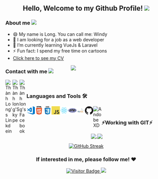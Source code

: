 <h2 align=center>  Hello, Welcome to my Github Profile! <img src="https://media.giphy.com/media/bcKmIWkUMCjVm/giphy.gif" width="100" /></h2>

### About me <img src="https://emojis.slackmojis.com/emojis/images/1588315024/8823/hyperkitty.gif?1588315024" width="32px"/>
- 😄 My name is Long. You can call me: Windy<br/>
- 🤔 I am looking for a job as a web developer<br/>
- 🌱 I’m currently learning VueJs & Laravel<br/> 
- ⚡ Fun fact: I spend my free time on cartoons<br/>
- [Click here to see my CV](https://nguyenthanhlong11.github.io/)
<p>
 <img align="right" src="https://raw.githubusercontent.com/nguyenthanhlong11/nguyenthanhlong11/master/Assets/programmer.gif" width="300px alt="programmergif">
</p>

### Contact with me <img src="https://raw.githubusercontent.com/nguyenthanhlong11/nguyenthanhlong11/master/Assets/handshake.gif" height="32px">
<a href="https://www.linkedin.com/in/thanh-long/">
  <img align="left" alt="Thành Long's Linkdein" width="22px" src="https://cdn.jsdelivr.net/npm/simple-icons@v3/icons/linkedin.svg" />
</a>
<a href="https://join.skype.com/invite/UwqRy00TIzKX">
  <img align="left" alt="Thành long'Skype" width="22px" src="http://simpleicon.com/wp-content/uploads/skype.png" />
</a>
<a href="https://www.facebook.com/thanh.long117/">
  <img align="left" alt="Thành long's Facebook" width="22px" src="https://cdn.jsdelivr.net/npm/simple-icons@v3/icons/facebook.svg" />
</a><br/>

### Languages and Tools 🛠
<a href="https://github.com/nguyenthanhlong11">
  <img align="left" alt="Visual Studio Code" width="26px"
  src="https://raw.githubusercontent.com/github/explore/80688e429a7d4ef2fca1e82350fe8e3517d3494d/topics/visual-studio-code/visual-studio-code.png" />
</a>
<a href="https://github.com/nguyenthanhlong11">
  <img align="left" alt="HTML5" width="26px"
   src="https://raw.githubusercontent.com/github/explore/80688e429a7d4ef2fca1e82350fe8e3517d3494d/topics/html/html.png" />
</a>
 
<a href="https://github.com/nguyenthanhlong11">
<img align="left" alt="CSS3" width="26px"
 src="https://raw.githubusercontent.com/github/explore/80688e429a7d4ef2fca1e82350fe8e3517d3494d/topics/css/css.png" />
</a>
 
<a href="https://github.com/nguyenthanhlong11">
  <img align="left" alt="JavaScript" width="26px"
   src="https://raw.githubusercontent.com/github/explore/80688e429a7d4ef2fca1e82350fe8e3517d3494d/topics/javascript/javascript.png" />
</a>
 
<a href="https://github.com/nguyenthanhlong11">
  <img align="left" alt="React.js" width="26px"
   src="https://raw.githubusercontent.com/github/explore/80688e429a7d4ef2fca1e82350fe8e3517d3494d/topics/react/react.png" />
</a>

<a href="https://github.com/nguyenthanhlong11">
  <img align="left" alt="PHP" width="26px"
   src="https://raw.githubusercontent.com/github/explore/ccc16358ac4530c6a69b1b80c7223cd2744dea83/topics/php/php.png" />
 </a>

<a href="https://github.com/nguyenthanhlong11">
 <img align="left" alt="MySQL" width="26px"
 src="https://raw.githubusercontent.com/github/explore/80688e429a7d4ef2fca1e82350fe8e3517d3494d/topics/mysql/mysql.png" />
</a>

<a href="https://github.com/nguyenthanhlong11">
  <img align="left" alt="GitHub" width="26px"
   src="https://raw.githubusercontent.com/github/explore/78df643247d429f6cc873026c0622819ad797942/topics/github/github.png" />
</a>

<a href="https://github.com/nguyenthanhlong11">
  <img align="left" alt="Andobe XD" width="26px"
   src="https://upload.wikimedia.org/wikipedia/commons/thumb/c/c2/Adobe_XD_CC_icon.svg/1051px-Adobe_XD_CC_icon.svg.png" />
</a>
<br/>

### ⚡Working with GIT⚡
   <div align=center>
    <a href="https://github.com/nguyenthanhlong11">
     <img height=175 align="center" src="https://github-readme-stats.vercel.app/api?username=nguyenthanhlong11&show_icons=true&theme=gotham">
    </a>
    <a href="https://github.com/nguyenthanhlong11">
     <img height=175 align="center" src="https://github-readme-stats.vercel.app/api/top-langs/?username=nguyenthanhlong11&layout=compact&theme=gotham" />
    </a>
   </div>
  <div align=center>
   <a href="https://github.com/nguyenthanhlong11">
 
 [![GitHub Streak](https://github-readme-streak-stats.herokuapp.com/?user=nguyenthanhlong11&theme=gotham)](https://github.com/nguyenthanhlong11/nguyenthanhlong11)
  </a>
</div>
<div align="center">
</details>

### If interested in me, please follow me! ❤️

</div>
 
 <div align="center">
  <a href="https://github.com/nguyenthanhlong11">
  
  ![Visitor Badge](https://visitor-badge.laobi.icu/badge?page_id=nguyenthanhlong11.nguyenthanhlong11)
  </a>
  <a href="https://github.com/nguyenthanhlong11">
    <img href="https://github.com/nguyenthanhlong11" src="https://img.shields.io/github/forks/nguyenthanhlong11/nguyenthanhlong11"/>
  </a>
 </div>
